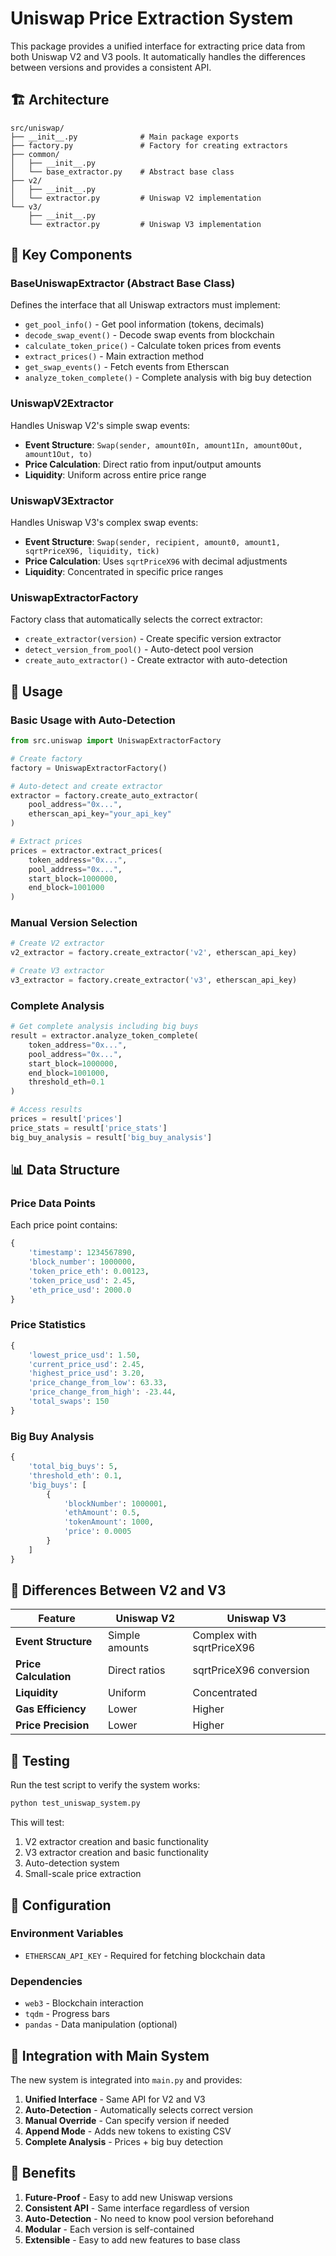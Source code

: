 # Uniswap Price Extraction System

This package provides a unified interface for extracting price data from both Uniswap V2 and V3 pools. It automatically handles the differences between versions and provides a consistent API.

## 🏗️ Architecture

```
src/uniswap/
├── __init__.py              # Main package exports
├── factory.py               # Factory for creating extractors
├── common/
│   ├── __init__.py
│   └── base_extractor.py    # Abstract base class
├── v2/
│   ├── __init__.py
│   └── extractor.py         # Uniswap V2 implementation
└── v3/
    ├── __init__.py
    └── extractor.py         # Uniswap V3 implementation
```

## 🔧 Key Components

### BaseUniswapExtractor (Abstract Base Class)
Defines the interface that all Uniswap extractors must implement:

- `get_pool_info()` - Get pool information (tokens, decimals)
- `decode_swap_event()` - Decode swap events from blockchain
- `calculate_token_price()` - Calculate token prices from events
- `extract_prices()` - Main extraction method
- `get_swap_events()` - Fetch events from Etherscan
- `analyze_token_complete()` - Complete analysis with big buy detection

### UniswapV2Extractor
Handles Uniswap V2's simple swap events:
- **Event Structure**: `Swap(sender, amount0In, amount1In, amount0Out, amount1Out, to)`
- **Price Calculation**: Direct ratio from input/output amounts
- **Liquidity**: Uniform across entire price range

### UniswapV3Extractor
Handles Uniswap V3's complex swap events:
- **Event Structure**: `Swap(sender, recipient, amount0, amount1, sqrtPriceX96, liquidity, tick)`
- **Price Calculation**: Uses `sqrtPriceX96` with decimal adjustments
- **Liquidity**: Concentrated in specific price ranges

### UniswapExtractorFactory
Factory class that automatically selects the correct extractor:
- `create_extractor(version)` - Create specific version extractor
- `detect_version_from_pool()` - Auto-detect pool version
- `create_auto_extractor()` - Create extractor with auto-detection

## 🚀 Usage

### Basic Usage with Auto-Detection

```python
from src.uniswap import UniswapExtractorFactory

# Create factory
factory = UniswapExtractorFactory()

# Auto-detect and create extractor
extractor = factory.create_auto_extractor(
    pool_address="0x...",
    etherscan_api_key="your_api_key"
)

# Extract prices
prices = extractor.extract_prices(
    token_address="0x...",
    pool_address="0x...",
    start_block=1000000,
    end_block=1001000
)
```

### Manual Version Selection

```python
# Create V2 extractor
v2_extractor = factory.create_extractor('v2', etherscan_api_key)

# Create V3 extractor
v3_extractor = factory.create_extractor('v3', etherscan_api_key)
```

### Complete Analysis

```python
# Get complete analysis including big buys
result = extractor.analyze_token_complete(
    token_address="0x...",
    pool_address="0x...",
    start_block=1000000,
    end_block=1001000,
    threshold_eth=0.1
)

# Access results
prices = result['prices']
price_stats = result['price_stats']
big_buy_analysis = result['big_buy_analysis']
```

## 📊 Data Structure

### Price Data Points
Each price point contains:
```python
{
    'timestamp': 1234567890,
    'block_number': 1000000,
    'token_price_eth': 0.00123,
    'token_price_usd': 2.45,
    'eth_price_usd': 2000.0
}
```

### Price Statistics
```python
{
    'lowest_price_usd': 1.50,
    'current_price_usd': 2.45,
    'highest_price_usd': 3.20,
    'price_change_from_low': 63.33,
    'price_change_from_high': -23.44,
    'total_swaps': 150
}
```

### Big Buy Analysis
```python
{
    'total_big_buys': 5,
    'threshold_eth': 0.1,
    'big_buys': [
        {
            'blockNumber': 1000001,
            'ethAmount': 0.5,
            'tokenAmount': 1000,
            'price': 0.0005
        }
    ]
}
```

## 🔄 Differences Between V2 and V3

| Feature | Uniswap V2 | Uniswap V3 |
|---------|------------|------------|
| **Event Structure** | Simple amounts | Complex with sqrtPriceX96 |
| **Price Calculation** | Direct ratios | sqrtPriceX96 conversion |
| **Liquidity** | Uniform | Concentrated |
| **Gas Efficiency** | Lower | Higher |
| **Price Precision** | Lower | Higher |

## 🧪 Testing

Run the test script to verify the system works:

```bash
python test_uniswap_system.py
```

This will test:
1. V2 extractor creation and basic functionality
2. V3 extractor creation and basic functionality
3. Auto-detection system
4. Small-scale price extraction

## 🔧 Configuration

### Environment Variables
- `ETHERSCAN_API_KEY` - Required for fetching blockchain data

### Dependencies
- `web3` - Blockchain interaction
- `tqdm` - Progress bars
- `pandas` - Data manipulation (optional)

## 📝 Integration with Main System

The new system is integrated into `main.py` and provides:

1. **Unified Interface** - Same API for V2 and V3
2. **Auto-Detection** - Automatically selects correct version
3. **Manual Override** - Can specify version if needed
4. **Append Mode** - Adds new tokens to existing CSV
5. **Complete Analysis** - Prices + big buy detection

## 🎯 Benefits

1. **Future-Proof** - Easy to add new Uniswap versions
2. **Consistent API** - Same interface regardless of version
3. **Auto-Detection** - No need to know pool version beforehand
4. **Modular** - Each version is self-contained
5. **Extensible** - Easy to add new features to base class 